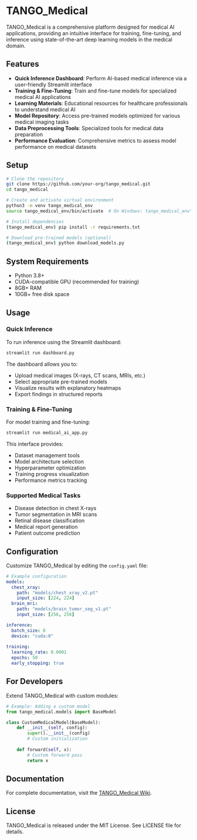 # TANGO_Medical
TANGO_Medical is a comprehensive platform designed for medical AI applications, providing an intuitive interface for training, fine-tuning, and inference using state-of-the-art deep learning models in the medical domain.

## Features
- **Quick Inference Dashboard**: Perform AI-based medical inference via a user-friendly Streamlit interface
- **Training & Fine-Tuning**: Train and fine-tune models for specialized medical AI applications
- **Learning Materials**: Educational resources for healthcare professionals to understand medical AI
- **Model Repository**: Access pre-trained models optimized for various medical imaging tasks
- **Data Preprocessing Tools**: Specialized tools for medical data preparation
- **Performance Evaluation**: Comprehensive metrics to assess model performance on medical datasets

## Setup
```bash
# Clone the repository
git clone https://github.com/your-org/tango_medical.git
cd tango_medical

# Create and activate virtual environment
python3 -m venv tango_medical_env
source tango_medical_env/bin/activate  # On Windows: tango_medical_env\Scripts\activate

# Install dependencies
(tango_medical_env) pip install -r requirements.txt

# Download pre-trained models (optional)
(tango_medical_env) python download_models.py
```

## System Requirements
- Python 3.8+
- CUDA-compatible GPU (recommended for training)
- 8GB+ RAM
- 10GB+ free disk space

## Usage

### Quick Inference
To run inference using the Streamlit dashboard:
```bash
streamlit run dashboard.py
```
The dashboard allows you to:
- Upload medical images (X-rays, CT scans, MRIs, etc.)
- Select appropriate pre-trained models
- Visualize results with explanatory heatmaps
- Export findings in structured reports

### Training & Fine-Tuning
For model training and fine-tuning:
```bash
streamlit run medical_ai_app.py
```
This interface provides:
- Dataset management tools
- Model architecture selection
- Hyperparameter optimization
- Training progress visualization
- Performance metrics tracking

### Supported Medical Tasks
- Disease detection in chest X-rays
- Tumor segmentation in MRI scans
- Retinal disease classification
- Medical report generation
- Patient outcome prediction

## Configuration
Customize TANGO_Medical by editing the `config.yaml` file:
```yaml
# Example configuration
models:
  chest_xray:
    path: "models/chest_xray_v2.pt"
    input_size: [224, 224]
  brain_mri:
    path: "models/brain_tumor_seg_v1.pt"
    input_size: [256, 256]

inference:
  batch_size: 8
  device: "cuda:0"
  
training:
  learning_rate: 0.0001
  epochs: 50
  early_stopping: true
```

## For Developers
Extend TANGO_Medical with custom modules:
```python
# Example: Adding a custom model
from tango_medical.models import BaseModel

class CustomMedicalModel(BaseModel):
    def __init__(self, config):
        super().__init__(config)
        # Custom initialization
        
    def forward(self, x):
        # Custom forward pass
        return x
```

## Documentation
For complete documentation, visit the [TANGO_Medical Wiki](https://github.com/HyunwooCho/tango_medical/wiki).

## License
TANGO_Medical is released under the MIT License. See LICENSE file for details.
